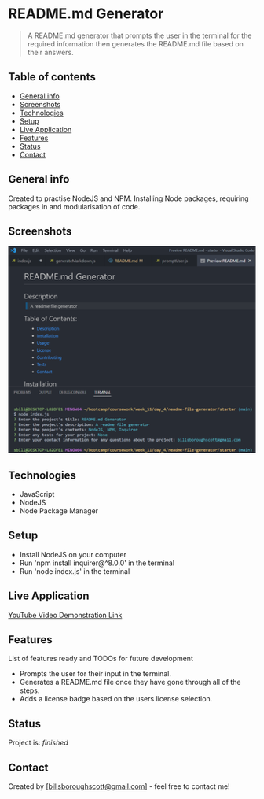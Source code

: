 # README.md Generator

> A README.md generator that prompts the user in the terminal for the required information then generates the README.md file based on their answers. 

## Table of contents

- [General info](#general-info)
- [Screenshots](#screenshots)
- [Technologies](#technologies)
- [Setup](#setup)
- [Live Application](#live-application)
- [Features](#features)
- [Status](#status)
- [Contact](#contact)

## General info

Created to practise NodeJS and NPM. Installing Node packages, requiring packages in and modularisation of code.

## Screenshots

![Example screenshot](./img/screenshot.png)

## Technologies

- JavaScript
- NodeJS
- Node Package Manager

## Setup

- Install NodeJS on your computer
- Run 'npm install inquirer@^8.0.0' in the terminal
- Run 'node index.js' in the terminal

## Live Application

[YouTube Video Demonstration Link](https://drive.google.com/file/d/1NXefJVb-7r4QZCWQj_pZQVxNexZ-wcdh/view)

## Features

List of features ready and TODOs for future development

- Prompts the user for their input in the terminal.
- Generates a README.md file once they have gone through all of the steps.
- Adds a license badge based on the users license selection.

## Status

Project is: _finished_

## Contact

Created by [billsboroughscott@gmail.com] - feel free to contact me!